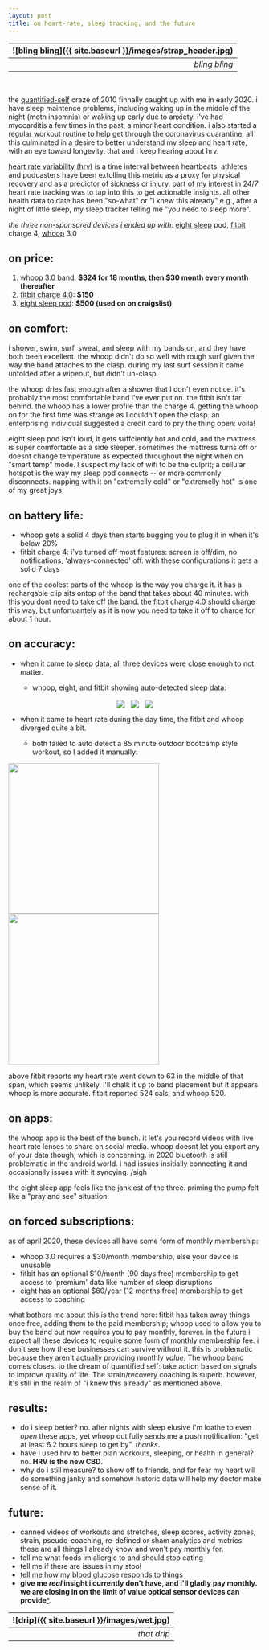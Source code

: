 ```yaml
---
layout: post
title: on heart-rate, sleep tracking, and the future
---
```



| ![bling bling]({{ site.baseurl }}/images/strap_header.jpg) | 
|--:| 
| *bling bling* |



&nbsp;


the [quantified-self](https://en.wikipedia.org/wiki/Quantified_self) craze of 2010 finnally caught up with me in early 2020. i have sleep maintence problems, including waking up in the middle of the night (motn insomnia) or waking up early due to anxiety. i've had myocarditis a few times in the past, a minor heart condition. i also started a regular workout routine to help get through the coronavirus quarantine. all this culminated in a desire to better understand my sleep and heart rate, with an eye toward longevity. that and i keep hearing about hrv. 

[heart rate variability (hrv)](https://en.wikipedia.org/wiki/Heart_rate_variability) is a time interval between heartbeats. athletes and podcasters have been extolling this metric as a proxy for physical recovery and as a predictor of sickness or injury. part of my interest in 24/7 heart rate tracking was to tap into this to get actionable insights. all other health data to date has been "so-what" or "i knew this already" e.g., after a night of little sleep, my sleep tracker telling me "you need to sleep more".


_the three non-sponsored devices i ended up with:_ [eight sleep](https://twitter.com/eightsleep) pod, [fitbit](https://twitter.com/fitbit) charge 4, [whoop](https://twitter.com/whoop) 3.0 

## on price:
1. [whoop 3.0 band](https://www.whoop.com/thelocker/whoop-strap-3-0-overview/):    **$324 for 18 months, then $30 month every month thereafter**
2. [fitbit charge 4.0](https://www.fitbit.com/us/products/trackers/charge4):   **$150**
3. [eight sleep pod](https://www.eightsleep.com/eight-pod-sleep-cool/):  **$500 (used on on craigslist)**


## on comfort: 
i shower, swim, surf, sweat, and sleep with my bands on, and they have both been excellent. the whoop didn't do so well with rough surf given the way the band attaches to the clasp. during my last surf session it came unfolded after a wipeout, but didn't un-clasp.

the whoop dries fast enough after a shower that I don't even notice. it's probably the most comfortable band i've ever put on. the fitbit isn't far behind. the whoop has a lower profile than the charge 4. getting the whoop on for the first time was strange as I couldn't open the clasp. an enterprising individual suggested a credit card to pry the thing open: voila!

eight sleep pod isn't loud, it gets suffciently hot and cold, and the mattress is super comfortable as a side sleeper. sometimes the mattress turns off or doesnt change temperature as expected throughout the night when on "smart temp" mode. I suspect my lack of wifi to be the culprit; a cellular hotspot is the way my sleep pod connects -- or more commonly disconnects.  napping with it on "extremelly cold" or "extremelly hot" is one of my great joys.

## on battery life:

* whoop gets a solid 4 days then starts bugging you to plug it in when it's below 20%
* fitbit charge 4: i've turned off most features: screen is off/dim, no notifications, 'always-connected' off. with these configurations it gets a solid 7 days 

one of the coolest parts of the whoop is the way you charge it. it has a rechargable clip sits ontop of the band that takes about 40 minutes. with this you dont need to take off the band. the fitbit charge 4.0 should charge this way, but unfortuantely as it is now you need to take it off to charge for about 1 hour.

## on accuracy:

+ when it came to sleep data, all three devices were close enough to not matter.

    - whoop, eight, and fitbit showing auto-detected sleep data:

<p align="center">
<img src="{{ site.baseurl }}/images/whoop_sleep.png" align="center">&nbsp;&nbsp;&nbsp;<img src="{{ site.baseurl }}/images/eight_sleep.png" align="center">&nbsp;&nbsp;&nbsp;<img src="{{ site.baseurl }}/images/fitbit_sleep.png" align="center">
</p>

+ when it came to heart rate during the day time, the fitbit and whoop diverged quite a bit.

    - both failed to auto detect a 85 minute outdoor bootcamp style workout, so I added it manually:
    
    <p align="center">
<img src="{{ site.baseurl }}/images/whoop_hr.png" align="center" width="300">&nbsp;&nbsp;&nbsp;<img src="{{ site.baseurl }}/images/fitbit_hr.png" align="center" width="300">


above fitbit reports my heart rate went down to 63 in the middle of that span, which seems unlikely. i'll chalk it up to band placement but it appears whoop is more accurate. fitbit reported 524 cals, and whoop 520. 




## on apps:

the whoop app is the best of the bunch. it let's you record videos with live heart rate lenses to share on social media. whoop doesnt let you export any of your data though, which is concerning. in 2020 bluetooth is still problematic in the android world. i had issues insitially connecting it and occasionally issues with it syncying. /sigh

the eight sleep app feels like the jankiest of the three. priming the pump felt like a "pray and see" situation.

## on forced subscriptions:

as of april 2020, these devices all have some form of monthly membership:

* whoop 3.0 requires a $30/month membership, else your device is unusable
* fitbit has an optional $10/month (90 days free) membership to get access to 'premium' data like number of sleep disruptions 
* eight  has an optional $60/year (12 months free)  membership to get access to coaching

what bothers me about this is the trend here: fitbit has taken away things once free, adding them to the paid membership; whoop used to allow you to buy the band but now requires you to pay monthly, forever. in the future i expect all these devices to require some form of monthly membership fee. i don't see how these businesses can survive without it. this is problematic because they aren't actually providing monthly *value*. The whoop band comes closest to the dream of quantified self: take action based on signals to improve quality of life. The strain/recovery coaching is superb. however, it's still in the realm of "i knew this already" as mentioned above.

## results:
* do i sleep better? no. after nights with sleep elusive i'm loathe to even *open* these apps, yet whoop dutifully sends me a push notification: "get at least 6.2 hours sleep to get by". _thanks_.
* have i used hrv to better plan workouts, sleeping, or health in general? no. **HRV is the new CBD**.
* why do i still measure? to show off to friends, and for fear my heart will do something janky and somehow historic data will help my doctor make sense of it.

## future:
+ canned videos of workouts and stretches, sleep scores, activity zones, strain, pseudo-coaching, re-defined or sham analytics and metrics: these are all things I already know and won't pay monthly for.
+ tell me what foods im allergic to and should stop eating
+ tell me if there are issues in my stool
+ tell me how my blood glucose responds to things 
+ **give me *real* insight i currently don't have, and i'll gladly pay monthly. we are closing in on the limit of value optical sensor devices can provide**[*](https://www.nature.com/articles/s41598-019-56927-5).

| ![drip]({{ site.baseurl }}/images/wet.jpg) | 
|--:| 
| *that drip* |
